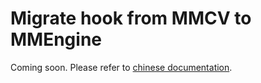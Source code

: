 # Migrate hook from MMCV to MMEngine

Coming soon. Please refer to [chinese documentation](../../zh_cn/migration/param_scheduler.md).
